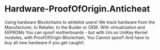 # Hardware-ProofOfOrigin.Anticheat
Using hardware Blockchains to whitelist users! We track hardware from the Manufacturer, to Retailer, to the Buider or OEM. With virtualization and EEPROMs You can spoof motherboards - but with Uni.os UniKey Kernel modules, with ProofOfOrigin Blockchain, You Cannot spoof! And have to buy all new hardware if you get caught!.
